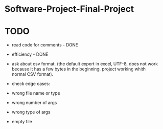 # Software-Project-Final-Project

# TODO

- read code for comments - DONE
- efficiency - DONE


- ask about csv format. (the default export in excel, UTF-8,  does not work because it has a 
    few bytes in the beginning. project working whith normal CSV format).


- check edge cases:
-   wrong file name or type
-   wrong number of args
-   wrong type of args
-   empty file